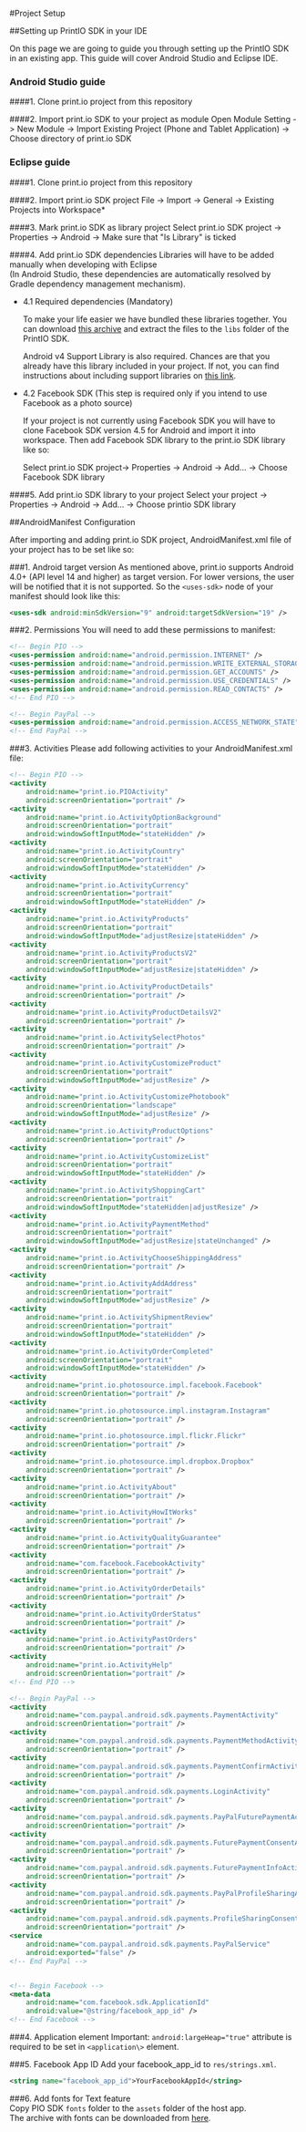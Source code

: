 #Project Setup

##Setting up PrintIO SDK in your IDE

On this page we are going to guide you through setting up the PrintIO SDK in an existing app. This guide will cover Android Studio and Eclipse IDE.

### Android Studio guide

####1. Clone print.io project from this repository

####2. Import print.io SDK to your project as module
Open Module Setting -> New Module -> Import Existing Project (Phone and Tablet Application) -> Choose directory of print.io SDK

### Eclipse guide

####1. Clone print.io project from this repository

####2. Import print.io SDK project
File -> Import -> General -> Existing Projects into Workspace*

####3. Mark print.io SDK as library project
Select print.io SDK project -> Properties -> Android -> Make sure that "Is Library" is ticked

####4. Add print.io SDK dependencies 
Libraries will have to be added manually when developing with Eclipse  
(In Android Studio, these dependencies are automatically resolved by Gradle dependency management mechanism).

* 4.1 Required dependencies (Mandatory)

	To make your life easier we have bundled these libraries together. You can download [this archive](https://www.dropbox.com/s/116fiby558vvtuv/libs-2.3.8.zip?dl=1) and extract the files to the `libs` folder of the PrintIO SDK.
	
	Android v4 Support Library is also required. Chances are that you already have this library included in your project. If not, you can find instructions about including support libraries on [this link](http://developer.android.com/tools/support-library/setup.html). 

* 4.2 Facebook SDK (This step is required only if you intend to use Facebook as a photo source)

	If your project is not currently using Facebook SDK you will have to clone Facebook SDK version 4.5 for Android and import it into workspace. Then add Facebook SDK library to the print.io SDK library like so:

	Select print.io SDK project-> Properties -> Android -> Add... -> Choose Facebook SDK library

####5. Add print.io SDK library to your project
Select your project -> Properties -> Android -> Add... -> Choose printio SDK library



##AndroidManifest Configuration

After importing and adding print.io SDK project, AndroidManifest.xml file of your project has to be set like so:

###1. Android target version
As mentioned above, print.io supports Android 4.0+ (API level 14 and higher) as target version. For lower versions, the user will be notified that it is not supported. So the `<uses-sdk>` node of your manifest should look like this:

```xml
<uses-sdk android:minSdkVersion="9" android:targetSdkVersion="19" />
```

###2. Permissions
   You will need to add these permissions to manifest:
   
```xml
<!-- Begin PIO -->
<uses-permission android:name="android.permission.INTERNET" />
<uses-permission android:name="android.permission.WRITE_EXTERNAL_STORAGE" />
<uses-permission android:name="android.permission.GET_ACCOUNTS" />
<uses-permission android:name="android.permission.USE_CREDENTIALS" />
<uses-permission android:name="android.permission.READ_CONTACTS" />
<!-- End PIO -->

<!-- Begin PayPal -->
<uses-permission android:name="android.permission.ACCESS_NETWORK_STATE" />
<!-- End PayPal -->
```

###3. Activities
Please add following activities to your AndroidManifest.xml file:
```xml
<!-- Begin PIO -->
<activity
	android:name="print.io.PIOActivity"
	android:screenOrientation="portrait" />
<activity
	android:name="print.io.ActivityOptionBackground"
	android:screenOrientation="portrait"
	android:windowSoftInputMode="stateHidden" />
<activity
	android:name="print.io.ActivityCountry"
	android:screenOrientation="portrait"
	android:windowSoftInputMode="stateHidden" />
<activity
	android:name="print.io.ActivityCurrency"
	android:screenOrientation="portrait"
	android:windowSoftInputMode="stateHidden" />
<activity
	android:name="print.io.ActivityProducts"
	android:screenOrientation="portrait"
	android:windowSoftInputMode="adjustResize|stateHidden" />
<activity
	android:name="print.io.ActivityProductsV2"
	android:screenOrientation="portrait"
	android:windowSoftInputMode="adjustResize|stateHidden" />
<activity
	android:name="print.io.ActivityProductDetails"
	android:screenOrientation="portrait" />
<activity
	android:name="print.io.ActivityProductDetailsV2"
	android:screenOrientation="portrait" />
<activity
	android:name="print.io.ActivitySelectPhotos"
	android:screenOrientation="portrait" />
<activity
	android:name="print.io.ActivityCustomizeProduct"
	android:screenOrientation="portrait"
	android:windowSoftInputMode="adjustResize" />
<activity
	android:name="print.io.ActivityCustomizePhotobook"
	android:screenOrientation="landscape"
	android:windowSoftInputMode="adjustResize" />
<activity
	android:name="print.io.ActivityProductOptions"
	android:screenOrientation="portrait" />
<activity
	android:name="print.io.ActivityCustomizeList"
	android:screenOrientation="portrait"
	android:windowSoftInputMode="stateHidden" />
<activity
	android:name="print.io.ActivityShoppingCart"
	android:screenOrientation="portrait"
	android:windowSoftInputMode="stateHidden|adjustResize" />
<activity
	android:name="print.io.ActivityPaymentMethod"
	android:screenOrientation="portrait"
	android:windowSoftInputMode="adjustResize|stateUnchanged" />
<activity
	android:name="print.io.ActivityChooseShippingAddress"
	android:screenOrientation="portrait" />
<activity
	android:name="print.io.ActivityAddAddress"
	android:screenOrientation="portrait"
	android:windowSoftInputMode="adjustResize" />
<activity
	android:name="print.io.ActivityShipmentReview"
	android:screenOrientation="portrait"
	android:windowSoftInputMode="stateHidden" />
<activity
	android:name="print.io.ActivityOrderCompleted"
	android:screenOrientation="portrait"
	android:windowSoftInputMode="stateHidden" />
<activity
	android:name="print.io.photosource.impl.facebook.Facebook"
	android:screenOrientation="portrait" />
<activity
	android:name="print.io.photosource.impl.instagram.Instagram"
	android:screenOrientation="portrait" />
<activity
	android:name="print.io.photosource.impl.flickr.Flickr"
	android:screenOrientation="portrait" />
<activity
	android:name="print.io.photosource.impl.dropbox.Dropbox"
	android:screenOrientation="portrait" />
<activity
	android:name="print.io.ActivityAbout"
	android:screenOrientation="portrait" />
<activity
	android:name="print.io.ActivityHowItWorks"
	android:screenOrientation="portrait" />
<activity
	android:name="print.io.ActivityQualityGuarantee"
	android:screenOrientation="portrait" />
<activity
	android:name="com.facebook.FacebookActivity"
	android:screenOrientation="portrait" />
<activity
	android:name="print.io.ActivityOrderDetails"
	android:screenOrientation="portrait" />
<activity
	android:name="print.io.ActivityOrderStatus"
	android:screenOrientation="portrait" />
<activity
	android:name="print.io.ActivityPastOrders"
	android:screenOrientation="portrait" />
<activity
	android:name="print.io.ActivityHelp"
	android:screenOrientation="portrait" />
<!-- End PIO -->

<!-- Begin PayPal -->
<activity
	android:name="com.paypal.android.sdk.payments.PaymentActivity"
	android:screenOrientation="portrait" />
<activity
	android:name="com.paypal.android.sdk.payments.PaymentMethodActivity"
	android:screenOrientation="portrait" />
<activity
	android:name="com.paypal.android.sdk.payments.PaymentConfirmActivity"
	android:screenOrientation="portrait" />
<activity
	android:name="com.paypal.android.sdk.payments.LoginActivity"
	android:screenOrientation="portrait" />
<activity
	android:name="com.paypal.android.sdk.payments.PayPalFuturePaymentActivity"
	android:screenOrientation="portrait" />
<activity
	android:name="com.paypal.android.sdk.payments.FuturePaymentConsentActivity"
	android:screenOrientation="portrait" />
<activity
	android:name="com.paypal.android.sdk.payments.FuturePaymentInfoActivity"
	android:screenOrientation="portrait" />
<activity
	android:name="com.paypal.android.sdk.payments.PayPalProfileSharingActivity"
	android:screenOrientation="portrait" />
<activity
	android:name="com.paypal.android.sdk.payments.ProfileSharingConsentActivity"
	android:screenOrientation="portrait" />
<service
	android:name="com.paypal.android.sdk.payments.PayPalService"
	android:exported="false" />
<!-- End PayPal -->


<!-- Begin Facebook -->
<meta-data
	android:name="com.facebook.sdk.ApplicationId"
	android:value="@string/facebook_app_id" />
<!-- End Facebook -->
```

###4. Application element
Important: `android:largeHeap="true"` attribute is required to be set in `<application\>` element.

###5. Facebook App ID
Add your facebook_app_id to `res/strings.xml`.
```xml
<string name="facebook_app_id">YourFacebookAppId</string>
```

###6. Add fonts for Text feature  
Copy PIO SDK `fonts` folder to the `assets` folder of the host app.  
The archive with fonts can be downloaded from [here](https://www.dropbox.com/s/6s60ldvxlo6q6ta/fonts.zip?dl=1).
